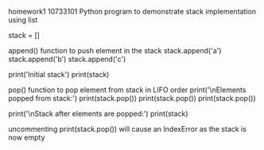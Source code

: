  homework1
10733101
 Python program to
 demonstrate stack implementation
using list

stack = []

 append() function to push
 element in the stack
stack.append('a')
stack.append('b')
stack.append('c')

print('Initial stack')
print(stack)

 pop() function to pop
 element from stack in
 LIFO order
print('\nElements popped from stack:')
print(stack.pop())
print(stack.pop())
print(stack.pop())

print('\nStack after elements are popped:')
print(stack)

 uncommenting print(stack.pop())
 will cause an IndexError
 as the stack is now empty
